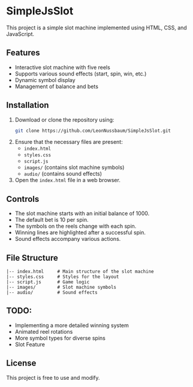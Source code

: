 # SimpleJsSlot

This project is a simple slot machine implemented using HTML, CSS, and JavaScript.

## Features
- Interactive slot machine with five reels
- Supports various sound effects (start, spin, win, etc.)
- Dynamic symbol display
- Management of balance and bets

## Installation
1. Download or clone the repository using:
   ```bash
   git clone https://github.com/LeonNussbaum/SimpleJsSlot.git
   ```
2. Ensure that the necessary files are present:
   - `index.html`
   - `styles.css`
   - `script.js`
   - `images/` (contains slot machine symbols)
   - `audio/` (contains sound effects)
3. Open the `index.html` file in a web browser.

## Controls
- The slot machine starts with an initial balance of 1000.
- The default bet is 10 per spin.
- The symbols on the reels change with each spin.
- Winning lines are highlighted after a successful spin.
- Sound effects accompany various actions.

## File Structure
```
|-- index.html     # Main structure of the slot machine
|-- styles.css     # Styles for the layout
|-- script.js      # Game logic
|-- images/        # Slot machine symbols
|-- audio/         # Sound effects
```

## TODO:
- Implementing a more detailed winning system
- Animated reel rotations
- More symbol types for diverse spins
- Slot Feature

## License
This project is free to use and modify.


